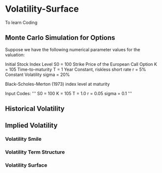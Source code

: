 # Volatility-Surface
To learn Coding
## Monte Carlo Simulation for Options
Suppose we have the following numerical parameter values for the valuation:

Initial Stock Index Level S0 = 100
Strike Price of the European Call Option K = 105
Time-to-maturity T = 1 Year
Constant, riskless short rate r = 5%
Constant Volatility sigma = 20%

Black-Scholes-Merton (1973) index level at maturity

Input Codes:
'''
S0 = 100
K = 105
T = 1.0
r = 0.05
sigma = 0.1
'''

## Historical Volatility

## Implied Volatility

### Volatility Smile

### Volatility Term Structure

### Volatility Surface
